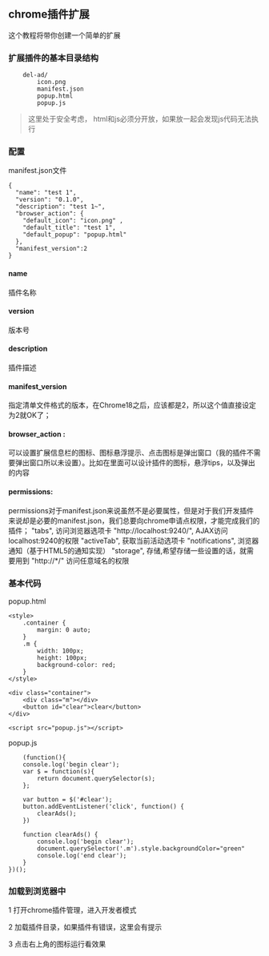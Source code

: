 ## chrome插件扩展
这个教程将带你创建一个简单的扩展
### 扩展插件的基本目录结构
```
	del-ad/
		icon.png
		manifest.json
		popup.html
		popup.js
```

> 这里处于安全考虑， html和js必须分开放，如果放一起会发现js代码无法执行

###  配置
manifest.json文件
```
{  
  "name": "test 1",  
  "version": "0.1.0",  
  "description": "test 1~",  
  "browser_action": {  
    "default_icon": "icon.png" ,
    "default_title": "test 1",
    "default_popup": "popup.html"
  },
  "manifest_version":2  
} 
```
#### name
插件名称
#### version
 版本号
#### description
 插件描述
#### manifest_version
指定清单文件格式的版本，在Chrome18之后，应该都是2，所以这个值直接设定为2就OK了；
#### browser_action :
可以设置扩展信息栏的图标、图标悬浮提示、点击图标是弹出窗口（我的插件不需要弹出窗口所以未设置）。比如在里面可以设计插件的图标，悬浮tips，以及弹出的内容
#### permissions:
permissions对于manifest.json来说虽然不是必要属性，但是对于我们开发插件来说却是必要的manifest.json，我们总要向chrome申请点权限，才能完成我们的插件；
"tabs", 访问浏览器选项卡
"http://localhost:9240/", AJAX访问localhost:9240的权限
"activeTab", 获取当前活动选项卡
"notifications", 浏览器通知（基于HTML5的通知实现）
"storage", 存储,希望存储一些设置的话，就需要用到
"http://*/" 访问任意域名的权限

### 基本代码
popup.html
```
<style>
	.container {
		margin: 0 auto;
	}
	.m {
		width: 100px;
		height: 100px;
		background-color: red;
	}
</style>

<div class="container">
	<div class="m"></div>
	<button id="clear">clear</button>
</div>

<script src="popup.js"></script>

```
popup.js
```
	(function(){
	console.log('begin clear');
	var $ = function(s){
		return document.querySelector(s);
	};
	
	var button = $('#clear');
	button.addEventListener('click', function() {
		clearAds();
	})

	function clearAds() {
		console.log('begin clear');
		document.querySelector('.m').style.backgroundColor="green"
		console.log('end clear');
	}
})();
```

### 加载到浏览器中
1 打开chrome插件管理，进入开发者模式

2 加载插件目录，如果插件有错误，这里会有提示

3 点击右上角的图标运行看效果
